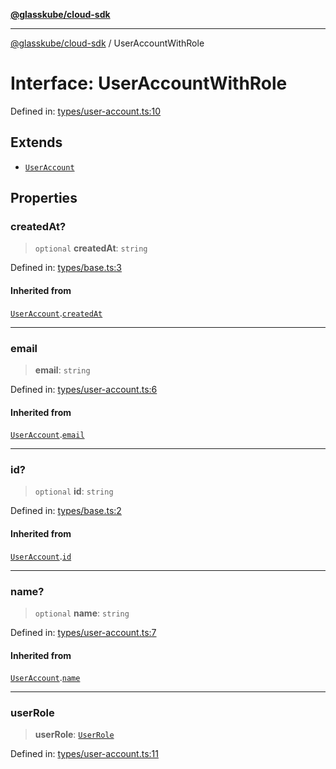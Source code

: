 [**@glasskube/cloud-sdk**](../README.md)

***

[@glasskube/cloud-sdk](../README.md) / UserAccountWithRole

# Interface: UserAccountWithRole

Defined in: [types/user-account.ts:10](https://github.com/glasskube/distr/blob/80de58e6e72221ca696881996e5ae90ce94cd9cf/sdk/js/src/types/user-account.ts#L10)

## Extends

- [`UserAccount`](UserAccount.md)

## Properties

### createdAt?

> `optional` **createdAt**: `string`

Defined in: [types/base.ts:3](https://github.com/glasskube/distr/blob/80de58e6e72221ca696881996e5ae90ce94cd9cf/sdk/js/src/types/base.ts#L3)

#### Inherited from

[`UserAccount`](UserAccount.md).[`createdAt`](UserAccount.md#createdat)

***

### email

> **email**: `string`

Defined in: [types/user-account.ts:6](https://github.com/glasskube/distr/blob/80de58e6e72221ca696881996e5ae90ce94cd9cf/sdk/js/src/types/user-account.ts#L6)

#### Inherited from

[`UserAccount`](UserAccount.md).[`email`](UserAccount.md#email)

***

### id?

> `optional` **id**: `string`

Defined in: [types/base.ts:2](https://github.com/glasskube/distr/blob/80de58e6e72221ca696881996e5ae90ce94cd9cf/sdk/js/src/types/base.ts#L2)

#### Inherited from

[`UserAccount`](UserAccount.md).[`id`](UserAccount.md#id)

***

### name?

> `optional` **name**: `string`

Defined in: [types/user-account.ts:7](https://github.com/glasskube/distr/blob/80de58e6e72221ca696881996e5ae90ce94cd9cf/sdk/js/src/types/user-account.ts#L7)

#### Inherited from

[`UserAccount`](UserAccount.md).[`name`](UserAccount.md#name)

***

### userRole

> **userRole**: [`UserRole`](../type-aliases/UserRole.md)

Defined in: [types/user-account.ts:11](https://github.com/glasskube/distr/blob/80de58e6e72221ca696881996e5ae90ce94cd9cf/sdk/js/src/types/user-account.ts#L11)
